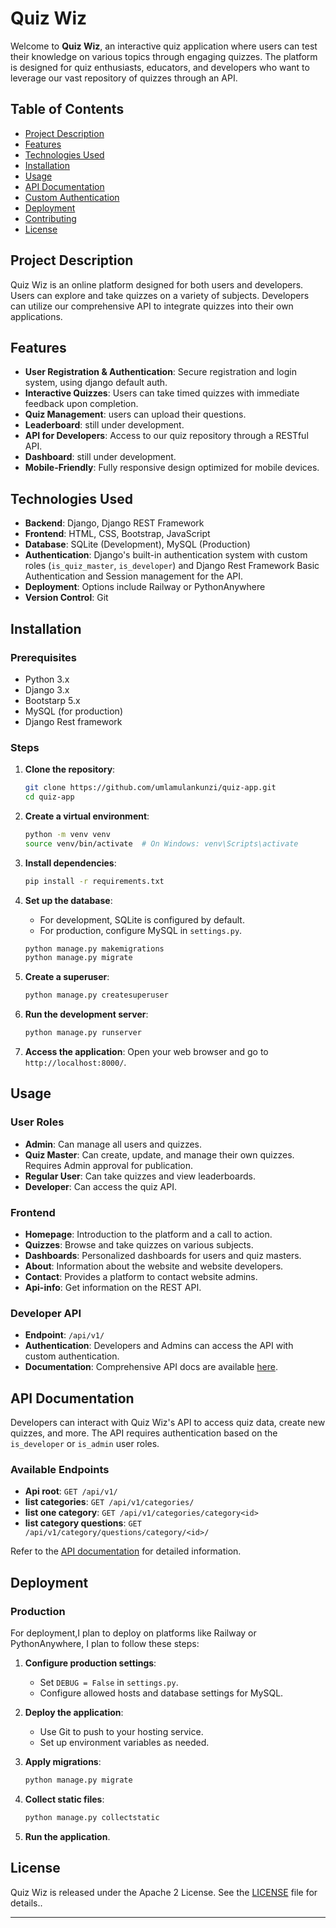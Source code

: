 # Quiz Wiz

Welcome to **Quiz Wiz**, an interactive quiz application where users can test their knowledge on various topics through engaging quizzes. The platform is designed for quiz enthusiasts, educators, and developers who want to leverage our vast repository of quizzes through an API.

## Table of Contents

- [Project Description](#project-description)
- [Features](#features)
- [Technologies Used](#technologies-used)
- [Installation](#installation)
- [Usage](#usage)
- [API Documentation](#api-documentation)
- [Custom Authentication](#custom-authentication)
- [Deployment](#deployment)
- [Contributing](#contributing)
- [License](#license)

## Project Description

Quiz Wiz is an online platform designed for both users and developers. Users can explore and take quizzes on a variety of subjects. Developers can utilize our comprehensive API to integrate quizzes into their own applications.

## Features

- **User Registration & Authentication**: Secure registration and login system, using django default auth.
- **Interactive Quizzes**: Users can take timed quizzes with immediate feedback upon completion.
- **Quiz Management**: users can upload their questions.
- **Leaderboard**: still under development.
- **API for Developers**: Access to our quiz repository through a RESTful API.
- **Dashboard**: still under development.
- **Mobile-Friendly**: Fully responsive design optimized for mobile devices.

## Technologies Used

- **Backend**: Django, Django REST Framework
- **Frontend**: HTML, CSS, Bootstrap, JavaScript
- **Database**: SQLite (Development), MySQL (Production)
- **Authentication**: Django's built-in authentication system with custom roles (`is_quiz_master`, `is_developer`) and Django Rest Framework Basic Authentication and Session management for the API.
- **Deployment**: Options include Railway or PythonAnywhere
- **Version Control**: Git

## Installation

### Prerequisites

- Python 3.x
- Django 3.x
- Bootstarp 5.x
- MySQL (for production)
- Django Rest framework

### Steps

1. **Clone the repository**:
   ```bash
   git clone https://github.com/umlamulankunzi/quiz-app.git
   cd quiz-app
   ```

2. **Create a virtual environment**:
   ```bash
   python -m venv venv
   source venv/bin/activate  # On Windows: venv\Scripts\activate
   ```

3. **Install dependencies**:
   ```bash
   pip install -r requirements.txt
   ```

4. **Set up the database**:
   - For development, SQLite is configured by default.
   - For production, configure MySQL in `settings.py`.

   ```bash
   python manage.py makemigrations
   python manage.py migrate
   ```

5. **Create a superuser**:
   ```bash
   python manage.py createsuperuser
   ```

6. **Run the development server**:
   ```bash
   python manage.py runserver
   ```

7. **Access the application**:
   Open your web browser and go to `http://localhost:8000/`.

## Usage

### User Roles

- **Admin**: Can manage all users and quizzes.
- **Quiz Master**: Can create, update, and manage their own quizzes. Requires Admin approval for publication.
- **Regular User**: Can take quizzes and view leaderboards.
- **Developer**: Can access the quiz API.

### Frontend

- **Homepage**: Introduction to the platform and a call to action.
- **Quizzes**: Browse and take quizzes on various subjects.
- **Dashboards**: Personalized dashboards for users and quiz masters.
- **About**: Information about the website and website developers.
- **Contact**: Provides a platform to contact website admins.
- **Api-info**: Get information on the REST API.

### Developer API

- **Endpoint**: `/api/v1/`
- **Authentication**: Developers and Admins can access the API with custom authentication.
- **Documentation**: Comprehensive API docs are available [here](#).

## API Documentation

Developers can interact with Quiz Wiz's API to access quiz data, create new quizzes, and more. The API requires authentication based on the `is_developer` or `is_admin` user roles.

### Available Endpoints

- **Api root**: `GET /api/v1/`
- **list categories**: `GET /api/v1/categories/`
- **list one category**: `GET /api/v1/categories/category<id>`
- **list category questions**: `GET /api/v1/category/questions/category/<id>/`

Refer to the [API documentation](#) for detailed information.


## Deployment

### Production

For deployment,I plan to deploy on platforms like Railway or PythonAnywhere, I plan to follow these steps:

1. **Configure production settings**:
   - Set `DEBUG = False` in `settings.py`.
   - Configure allowed hosts and database settings for MySQL.

2. **Deploy the application**:
   - Use Git to push to your hosting service.
   - Set up environment variables as needed.

3. **Apply migrations**:
   ```bash
   python manage.py migrate
   ```

4. **Collect static files**:
   ```bash
   python manage.py collectstatic
   ```

5. **Run the application**.


## License

Quiz Wiz is released under the Apache  2 License. See the [LICENSE](LICENSE) file for details..


------------------------------------------------------------------------------------------------
